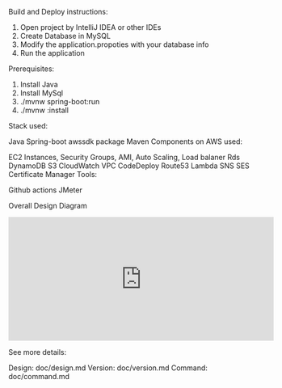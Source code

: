 Build and Deploy instructions:

1. Open project by IntelliJ IDEA or other IDEs
2. Create Database in MySQL
3. Modify the application.propoties with your database info
4. Run the application


Prerequisites:

1. Install Java
2. Install MySql
3. ./mvnw spring-boot:run
4. ./mvnw :install


Stack used:

Java
Spring-boot
awssdk package
Maven
Components on AWS used:

EC2 Instances, Security Groups, AMI, Auto Scaling, Load balaner
Rds
DynamoDB
S3
CloudWatch
VPC
CodeDeploy
Route53
Lambda
SNS
SES
Certificate Manager
Tools:

Github actions
JMeter

Overall Design Diagram

<iframe id="embed_dom" name="embed_dom" frameborder="0" style="display:block;width:525px; height:245px;" src="https://www.processon.com/embed/607af82fe401fd2d66a2a0fd"></iframe>

See more details:

Design: doc/design.md
Version: doc/version.md
Command: doc/command.md